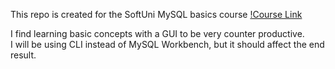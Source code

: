 This repo is created for the SoftUni MySQL basics course [!Course Link](https://softuni.bg/trainings/3602/mysql-january-2022#lesson-36080)

I find learning basic concepts with a GUI to be very counter productive.<br>
I will be using CLI instead of MySQL Workbench, but it should affect the end result.<br>